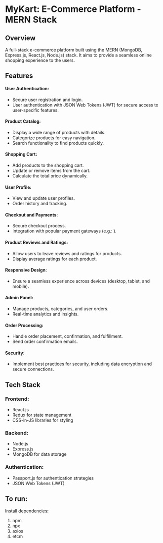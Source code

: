 # MyKart: E-Commerce Platform - MERN Stack

## Overview
A full-stack e-commerce platform built using the MERN (MongoDB, Express.js, React.js, Node.js) stack. It aims to provide a seamless online shopping experience to the users.

## Features

#### User Authentication:
- Secure user registration and login.
- User authentication with JSON Web Tokens (JWT) for secure access to user-specific features.
  
#### Product Catalog:
- Display a wide range of products with details.
- Categorize products for easy navigation.
- Search functionality to find products quickly.

#### Shopping Cart:
- Add products to the shopping cart.
- Update or remove items from the cart.
- Calculate the total price dynamically.
  
#### User Profile:
- View and update user profiles.
- Order history and tracking.

#### Checkout and Payments:
- Secure checkout process.
- Integration with popular payment gateways (e.g.: ).

#### Product Reviews and Ratings:
- Allow users to leave reviews and ratings for products.
- Display average ratings for each product.

#### Responsive Design:
- Ensure a seamless experience across devices (desktop, tablet, and mobile).

#### Admin Panel:
- Manage products, categories, and user orders.
- Real-time analytics and insights.

#### Order Processing:
- Handle order placement, confirmation, and fulfillment.
- Send order confirmation emails.

#### Security:
- Implement best practices for security, including data encryption and secure connections.



## Tech Stack

### Frontend:
- React.js
- Redux for state management
- CSS-in-JS libraries for styling

### Backend:
- Node.js
- Express.js
- MongoDB for data storage

### Authentication:
- Passport.js for authentication strategies
- JSON Web Tokens (JWT)


## To run:
Install dependencies:
1. npm
2. npx
3. axios
4. etcm
